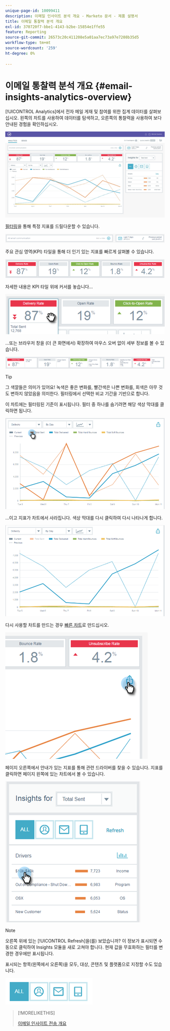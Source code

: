 ```yaml
---
unique-page-id: 10099411
description: 이메일 인사이트 분석 개요 - Marketo 문서 - 제품 설명서
title: 이메일 통찰력 분석 개요
exl-id: 370720f7-bbe1-4143-b2be-15854e1ffe55
feature: Reporting
source-git-commit: 26573c20c411208e5a01aa7ec73a97e7208b35d5
workflow-type: tm+mt
source-wordcount: '259'
ht-degree: 0%

---
```


# 이메일 통찰력 분석 개요 {#email-insights-analytics-overview}

[!UICONTROL Analytics]에서 전자 메일 게재 및 참여를 위한 집계 데이터를 살펴보십시오. 왼쪽의 차트를 사용하여 데이터를 탐색하고, 오른쪽의 통찰력을 사용하여 보다 안내된 경험을 확인하십시오.

![](assets/emailanalytics-1.jpg)

[필터링](/help/marketo/product-docs/reporting/email-insights/filtering-in-email-insights.md)을 통해 특정 지표를 드릴다운할 수 있습니다.

![](assets/filter-field.png)

주요 관심 영역(KPI) 타일을 통해 더 인기 있는 지표를 빠르게 살펴볼 수 있습니다.

![](assets/kpi.png)

자세한 내용은 KPI 타일 위에 커서를 놓습니다...

![](assets/kpi-hover.png)

...또는 브라우저 창을 (더 큰 화면에서) 확장하여 마우스 오버 없이 세부 정보를 볼 수 있습니다.

![](assets/kpi-wide.png)

>[!TIP]
>
>그 색깔들은 의미가 있어요! 녹색은 좋은 변화를, 빨간색은 나쁜 변화를, 회색은 아무 것도 변하지 않았음을 의미한다. 필터링에서 선택한 비교 기간을 기반으로 합니다.

이 차트에는 필터링된 기준이 표시됩니다. 필터 중 하나를 숨기려면 해당 색상 막대를 클릭하면 됩니다.

![](assets/chart1.png)

...이고 지표가 차트에서 사라집니다. 색상 막대를 다시 클릭하여 다시 나타나게 합니다.

![](assets/chart2.png)

다시 사용할 차트를 만드는 경우 [빠른 차트](/help/marketo/product-docs/reporting/email-insights/email-insights-quick-charts.md)로 만드십시오.

![](assets/quick-chart.png)

페이지 오른쪽에서 안내가 있는 지표를 통해 관련 드라이버를 찾을 수 있습니다. 지표를 클릭하면 페이지 왼쪽에 있는 차트에서 볼 수 있습니다.

![](assets/guided-metrics-ps.png)

>[!NOTE]
>
>오른쪽 위에 있는 [!UICONTROL Refresh]을(를) 보았습니까? 이 정보가 표시되면 수동으로 클릭하여 Insights 모듈을 새로 고쳐야 합니다. 현재 값을 무효화하는 필터를 변경한 경우에만 표시됩니다.

표시되는 항목(왼쪽에서 오른쪽)을 모두, 대상, 콘텐츠 및 플랫폼으로 지정할 수도 있습니다.

![](assets/guided-bar.png)

>[!MORELIKETHIS]
>
>[이메일 인사이트 전송 개요](/help/marketo/product-docs/reporting/email-insights/email-insights-sends-overview.md)
